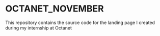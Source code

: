 # OCTANET_NOVEMBER

This repository contains the source code for the landing page I created during my internship at Octanet 
